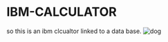 # IBM-CALCULATOR
so this is an ibm clcualtor linked to a data base.
![dog](https://github.com/Al-Houssein-Bedoui/IBM-CALCULATOR/assets/141435410/f424c823-859a-4d97-a65d-e14693a819ba)
